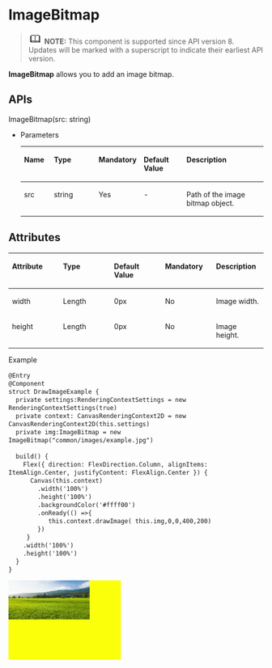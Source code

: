 # ImageBitmap<a name="EN-US_TOPIC_0000001192915114"></a>

>![](../../public_sys-resources/icon-note.gif) **NOTE:** 
>This component is supported since API version 8. Updates will be marked with a superscript to indicate their earliest API version.

**ImageBitmap**  allows you to add an image bitmap.

## APIs<a name="section475132292218"></a>

ImageBitmap\(src: string\)

-   Parameters

    <a name="table193606194544"></a>
    <table><thead align="left"><tr id="row536071910541"><th class="cellrowborder" valign="top" width="12.540000000000001%" id="mcps1.1.6.1.1"><p id="p436112199544"><a name="p436112199544"></a><a name="p436112199544"></a>Name</p>
    </th>
    <th class="cellrowborder" valign="top" width="20.150000000000002%" id="mcps1.1.6.1.2"><p id="p19361319115410"><a name="p19361319115410"></a><a name="p19361319115410"></a>Type</p>
    </th>
    <th class="cellrowborder" valign="top" width="12.49%" id="mcps1.1.6.1.3"><p id="p9361201975417"><a name="p9361201975417"></a><a name="p9361201975417"></a>Mandatory</p>
    </th>
    <th class="cellrowborder" valign="top" width="18.6%" id="mcps1.1.6.1.4"><p id="p43611199542"><a name="p43611199542"></a><a name="p43611199542"></a>Default Value</p>
    </th>
    <th class="cellrowborder" valign="top" width="36.22%" id="mcps1.1.6.1.5"><p id="p1136141975419"><a name="p1136141975419"></a><a name="p1136141975419"></a>Description</p>
    </th>
    </tr>
    </thead>
    <tbody><tr id="row10361101915545"><td class="cellrowborder" valign="top" width="12.540000000000001%" headers="mcps1.1.6.1.1 "><p id="p1361119155417"><a name="p1361119155417"></a><a name="p1361119155417"></a>src</p>
    </td>
    <td class="cellrowborder" valign="top" width="20.150000000000002%" headers="mcps1.1.6.1.2 "><p id="p8361181913548"><a name="p8361181913548"></a><a name="p8361181913548"></a>string</p>
    </td>
    <td class="cellrowborder" valign="top" width="12.49%" headers="mcps1.1.6.1.3 "><p id="p153611119195411"><a name="p153611119195411"></a><a name="p153611119195411"></a>Yes</p>
    </td>
    <td class="cellrowborder" valign="top" width="18.6%" headers="mcps1.1.6.1.4 "><p id="p1436114193546"><a name="p1436114193546"></a><a name="p1436114193546"></a>-</p>
    </td>
    <td class="cellrowborder" valign="top" width="36.22%" headers="mcps1.1.6.1.5 "><p id="p328155017218"><a name="p328155017218"></a><a name="p328155017218"></a>Path of the image bitmap object.</p>
    </td>
    </tr>
    </tbody>
    </table>


## Attributes<a name="section12589251192117"></a>

<a name="table858917515217"></a>
<table><thead align="left"><tr id="row458711513210"><th class="cellrowborder" valign="top" width="20%" id="mcps1.1.6.1.1"><p id="p11587165172115"><a name="p11587165172115"></a><a name="p11587165172115"></a>Attribute</p>
</th>
<th class="cellrowborder" valign="top" width="20%" id="mcps1.1.6.1.2"><p id="p1558745192116"><a name="p1558745192116"></a><a name="p1558745192116"></a>Type</p>
</th>
<th class="cellrowborder" valign="top" width="20%" id="mcps1.1.6.1.3"><p id="p11587551182110"><a name="p11587551182110"></a><a name="p11587551182110"></a>Default Value</p>
</th>
<th class="cellrowborder" valign="top" width="20%" id="mcps1.1.6.1.4"><p id="p75879518212"><a name="p75879518212"></a><a name="p75879518212"></a>Mandatory</p>
</th>
<th class="cellrowborder" valign="top" width="20%" id="mcps1.1.6.1.5"><p id="p145872518214"><a name="p145872518214"></a><a name="p145872518214"></a>Description</p>
</th>
</tr>
</thead>
<tbody><tr id="row458835117215"><td class="cellrowborder" valign="top" width="20%" headers="mcps1.1.6.1.1 "><p id="p18587651132114"><a name="p18587651132114"></a><a name="p18587651132114"></a>width</p>
</td>
<td class="cellrowborder" valign="top" width="20%" headers="mcps1.1.6.1.2 "><p id="p05871051142111"><a name="p05871051142111"></a><a name="p05871051142111"></a>Length</p>
</td>
<td class="cellrowborder" valign="top" width="20%" headers="mcps1.1.6.1.3 "><p id="p135871151102115"><a name="p135871151102115"></a><a name="p135871151102115"></a>0px</p>
</td>
<td class="cellrowborder" valign="top" width="20%" headers="mcps1.1.6.1.4 "><p id="p65889512215"><a name="p65889512215"></a><a name="p65889512215"></a>No</p>
</td>
<td class="cellrowborder" valign="top" width="20%" headers="mcps1.1.6.1.5 "><p id="p165881151162119"><a name="p165881151162119"></a><a name="p165881151162119"></a>Image width.</p>
</td>
</tr>
<tr id="row5588651152112"><td class="cellrowborder" valign="top" width="20%" headers="mcps1.1.6.1.1 "><p id="p65881951162115"><a name="p65881951162115"></a><a name="p65881951162115"></a>height</p>
</td>
<td class="cellrowborder" valign="top" width="20%" headers="mcps1.1.6.1.2 "><p id="p4883529131919"><a name="p4883529131919"></a><a name="p4883529131919"></a>Length</p>
</td>
<td class="cellrowborder" valign="top" width="20%" headers="mcps1.1.6.1.3 "><p id="p658810511214"><a name="p658810511214"></a><a name="p658810511214"></a>0px</p>
</td>
<td class="cellrowborder" valign="top" width="20%" headers="mcps1.1.6.1.4 "><p id="p13588195120219"><a name="p13588195120219"></a><a name="p13588195120219"></a>No</p>
</td>
<td class="cellrowborder" valign="top" width="20%" headers="mcps1.1.6.1.5 "><p id="p5588105172111"><a name="p5588105172111"></a><a name="p5588105172111"></a>Image height.</p>
</td>
</tr>
</tbody>
</table>

Example

```
@Entry
@Component
struct DrawImageExample {
  private settings:RenderingContextSettings = new RenderingContextSettings(true)
  private context: CanvasRenderingContext2D = new CanvasRenderingContext2D(this.settings)
  private img:ImageBitmap = new ImageBitmap("common/images/example.jpg")

  build() {
    Flex({ direction: FlexDirection.Column, alignItems: ItemAlign.Center, justifyContent: FlexAlign.Center }) {
      Canvas(this.context)
        .width('100%')
        .height('100%')
        .backgroundColor('#ffff00')
        .onReady(() =>{
           this.context.drawImage( this.img,0,0,400,200)
        })
     }
    .width('100%')
    .height('100%')
  }
}
```

![](figures/en-us_image_0000001192595194.png)

